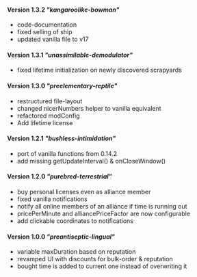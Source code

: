 #### Version 1.3.2 *"kangaroolike-bowman"*
* code-documentation
* fixed selling of ship
* updated vanilla file to v17

#### Version 1.3.1 *"unassimilable-demodulator"*
* fixed lifetime initialization on newly discovered scrapyards

#### Version 1.3.0 *"preelementary-reptile"*
* restructured file-layout
* changed nicerNumbers helper to vanilla equivalent
* refactored modConfig
* Add lifetime license

#### Version 1.2.1 *"bushless-intimidation"*
* port of vanilla functions from 0.14.2
* add missing getUpdateInterval() & onCloseWindow()

#### Version 1.2.0 *"purebred-terrestrial"*
* buy personal licenses even as alliance member
* fixed vanilla notifications
* notify all online members of an alliance if time is running out
* pricePerMinute and alliancePriceFactor are now configurable
* add clickable coordinates to notifications

#### Version 1.0.0 *"preantiseptic-lingual"*
* variable maxDuration based on reputation
* revamped UI with discounts for bulk-order & reputation
* bought time is added to current one instead of overwriting it
